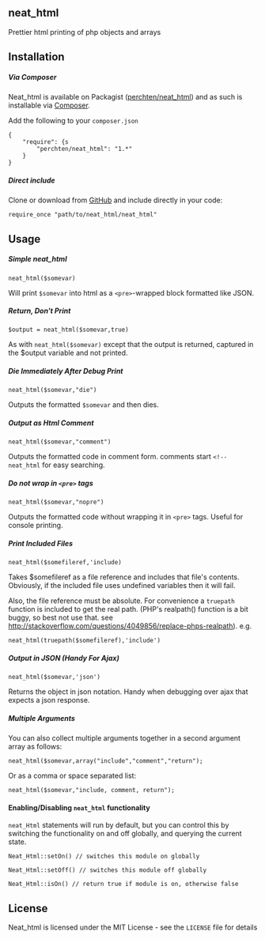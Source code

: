 neat_html
--------

Prettier html printing of php objects and arrays

## Installation

##### Via Composer

Neat_html is available on Packagist ([perchten/neat_html](https://packagist.org/packages/perchten/neat_html)) and as such is installable via [Composer](https://getcomposer.org/).

Add the following to your `composer.json`

	{
    	"require": {s
        	"perchten/neat_html": "1.*"
	    }
	}

##### Direct include

Clone or download from [GitHub](https://github.com/perchten/neat_html) and include directly in your code:

	require_once "path/to/neat_html/neat_html"

## Usage

##### Simple neat_html
    neat_html($somevar)

Will print <code>$somevar</code> into html as a <code>&lt;pre&gt;</code>-wrapped block formatted like JSON.

##### Return, Don't Print
    $output = neat_html($somevar,true)

As with <code>neat_html($somevar)</code> except that the output is returned, captured in the $output variable and not printed.

##### Die Immediately After Debug Print

    neat_html($somevar,"die")

Outputs the formatted <code>$somevar</code> and then dies.

##### Output as Html Comment

    neat_html($somevar,"comment")

Outputs the formatted code in comment form. comments start <code>&lt;!--neat_html</code> for easy searching.

##### Do not wrap in `<pre>` tags

    neat_html($somevar,"nopre")

Outputs the formatted code without wrapping it in `<pre>` tags. Useful for console printing.

##### Print Included Files

    neat_html($somefileref,'include)

Takes $somefileref as a file reference and includes that file's contents. Obviously, if the included file uses undefined variables then it will fail.

Also, the file reference must be absolute. For convenience a `truepath` function is included to get the real path. (PHP's realpath() function is a bit buggy, so best not use that. see http://stackoverflow.com/questions/4049856/replace-phps-realpath). e.g.

    neat_html(truepath($somefileref),'include')

##### Output in JSON (Handy For Ajax)

    neat_html($somevar,'json')

Returns the object in json notation. Handy when debugging over ajax that expects a json response.

##### Multiple Arguments

You can also collect multiple arguments together in a second argument array as follows:

    neat_html($somevar,array("include","comment","return");

Or as a comma or space separated list:

    neat_html($somevar,"include, comment, return");

#### Enabling/Disabling `neat_html` functionality

`neat_Html` statements will run by default, but you can control this by switching the functionality on and off globally, and querying the current state.

    Neat_Html::setOn() // switches this module on globally
  
    Neat_Html::setOff() // switches this module off globally
    
    Neat_Html::isOn() // return true if module is on, otherwise false

## License

Neat_html is licensed under the MIT License - see the `LICENSE` file for details

